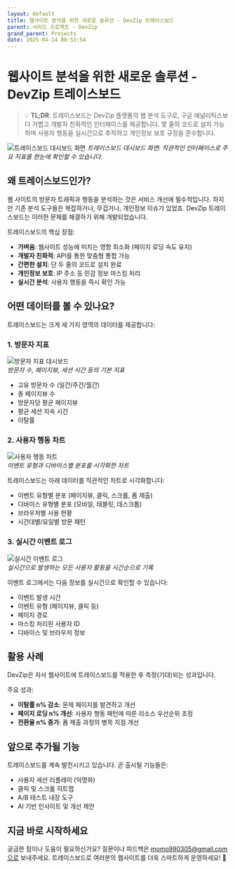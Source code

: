 ```yaml
---
layout: default
title: 웹사이트 분석을 위한 새로운 솔루션 - DevZip 트레이스보드
parent: 사이드 프로젝트 - DevZip
grand_parent: Projects
date: 2025-04-14 00:53:54
---
```


# 웹사이트 분석을 위한 새로운 솔루션 - DevZip 트레이스보드

> 💡 **TL;DR**: 트레이스보드는 DevZip 플랫폼의 웹 분석 도구로, 구글 애널리틱스보다 가볍고 개발자 친화적인 인터페이스를 제공합니다. 몇 줄의 코드로 설치 가능하며 사용자 행동을 실시간으로 추적하고 개인정보 보호 규정을 준수합니다.

![트레이스보드 대시보드 화면](../../../../assets/images/devzip/screencapture-devzip-site-traceboard-2025-04-14-00_55_02.png)
*트레이스보드 대시보드 화면: 직관적인 인터페이스로 주요 지표를 한눈에 확인할 수 있습니다.*

## 왜 트레이스보드인가?

웹 사이트의 방문자 트래픽과 행동을 분석하는 것은 서비스 개선에 필수적입니다. 하지만 기존 분석 도구들은 복잡하거나, 무겁거나, 개인정보 이슈가 있었죠. DevZip 트레이스보드는 이러한 문제를 해결하기 위해 개발되었습니다.

트레이스보드의 핵심 장점:

- **가벼움**: 웹사이트 성능에 미치는 영향 최소화 (페이지 로딩 속도 유지)
- **개발자 친화적**: API를 통한 맞춤형 통합 가능
- **간편한 설치**: 단 두 줄의 코드로 설치 완료
- **개인정보 보호**: IP 주소 등 민감 정보 마스킹 처리
- **실시간 분석**: 사용자 행동을 즉시 확인 가능

## 어떤 데이터를 볼 수 있나요?

트레이스보드는 크게 세 가지 영역의 데이터를 제공합니다:

### 1. 방문자 지표

![방문자 지표 대시보드](../../../../assets/images/devzip/logdashboard.png)  
*방문자 수, 페이지뷰, 세션 시간 등의 기본 지표*

- 고유 방문자 수 (일간/주간/월간)
- 총 페이지뷰 수
- 방문자당 평균 페이지뷰
- 평균 세션 지속 시간
- 이탈률

### 2. 사용자 행동 차트

![사용자 행동 차트](../../../../assets/images/devzip/humantrace.png)  
*이벤트 유형과 디바이스별 분포를 시각화한 차트*

트레이스보드는 아래 데이터를 직관적인 차트로 시각화합니다:
- 이벤트 유형별 분포 (페이지뷰, 클릭, 스크롤, 폼 제출)
- 디바이스 유형별 분포 (모바일, 태블릿, 데스크톱)
- 브라우저별 사용 현황
- 시간대별/요일별 방문 패턴

### 3. 실시간 이벤트 로그

![실시간 이벤트 로그](../../../../assets/images/devzip/eventlog.png)  
*실시간으로 발생하는 모든 사용자 활동을 시간순으로 기록*

이벤트 로그에서는 다음 정보를 실시간으로 확인할 수 있습니다:
- 이벤트 발생 시간
- 이벤트 유형 (페이지뷰, 클릭 등)
- 페이지 경로
- 마스킹 처리된 사용자 ID
- 디바이스 및 브라우저 정보


## 활용 사례

DevZip은 자사 웹사이트에 트레이스보드를 적용한 후 측정(기대)되는 성과입니다.

주요 성과:
- **이탈률 n% 감소**: 문제 페이지를 발견하고 개선
- **페이지 로딩 n% 개선**: 사용자 행동 패턴에 따른 리소스 우선순위 조정
- **전환율 n% 증가**: 폼 제출 과정의 병목 지점 개선

## 앞으로 추가될 기능

트레이스보드를 계속 발전시키고 있습니다. 곧 출시될 기능들은:

- 사용자 세션 리플레이 (익명화)
- 클릭 및 스크롤 히트맵
- A/B 테스트 내장 도구
- AI 기반 인사이트 및 개선 제안

## 지금 바로 시작하세요

궁금한 점이나 도움이 필요하신가요? 질문이나 피드백은 momo990305@gmail.com으로 보내주세요. 트레이스보드로 여러분의 웹사이트를 더욱 스마트하게 운영하세요! 🚀